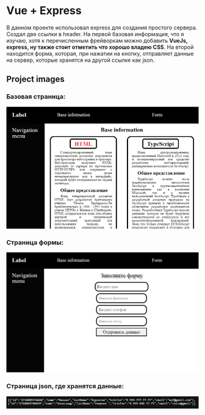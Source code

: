 <body>
  <h1>Vue + Express</h1>
  <div>
    В данном проекте использовал express для создания простого сервера.
  </div>
  <div>
    Создал две ссылки в header. На первой базовая информация, что я изучаю, хотя к перечисленным фрейворкам можно добавить <strong>VueJs, express, ну также стоит отметить что хорошо владею CSS</strong>. На второй находится форма, которая, при нажатии на кнопку, отправляет данные на сервер, которые хранятся на другой ссылке как json.
  </div>
  <h2>Project images</h2>
  <h3>Базовая страница:</h3>
  <div><img src="./img/BaseInformation.png" alt=""></div>
  <h3>Страница формы:</h3>
  <div><img src="./img/Form.png" alt=""></div>
  <h3>Страница json, где хранятся данные:</h3>
  <div><img src="./img/json.png" alt=""></div>
</body>